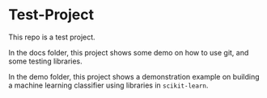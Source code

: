 # Test-Project

This repo is a test project. 

In the docs folder, this project shows some demo on how to use git, and some testing libraries. 

In the demo folder, this project shows a demonstration example on building a machine learning classifier using libraries in `scikit-learn`. 
